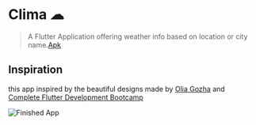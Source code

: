 
# Clima ☁
>A Flutter Application offering weather info based on location or  city name.[Apk](https://drive.google.com/file/d/1f4A6fvAui2IiesslAjbrXLWBx0KUQdt0/view?usp=sharing)
## Inspiration
this  app inspired by the beautiful designs made by [Olia Gozha](https://dribbble.com/shots/4663154-) and [ Complete Flutter Development Bootcamp](https://www.udemy.com/course/flutter-bootcamp-with-dart/?referralCode=2B7724A180C0502A2547)

![Finished App](https://github.com/londonappbrewery/Images/blob/master/clima-demo.gif)

